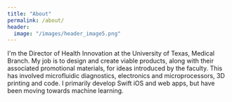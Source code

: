 ```yaml
---
title: "About"
permalink: /about/
header:
  image: "/images/header_image5.png"
---
```

I'm the Director of Health Innovation at the University of Texas, Medical Branch. My job is to design and create viable products, along with their associated promotional materials, for ideas introduced by the faculty. This has involved microfluidic diagnostics, electronics and microprocessors, 3D printing and code. I primarily develop Swift iOS and web apps, but have been moving towards machine learning.
